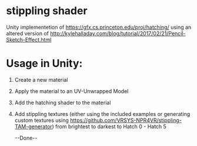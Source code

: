 # stippling shader
Unity implementetion of https://gfx.cs.princeton.edu/proj/hatching/ using an altered version of http://kylehalladay.com/blog/tutorial/2017/02/21/Pencil-Sketch-Effect.html
# Usage in Unity:
1. Create a new material
2. Apply the material to an UV-Unwrapped Model
3. Add the hatching shader to the material
4. Add stippling textures (either using the included examples or generating custom textures using https://github.com/VRSYS-NPR4VR/stippling-TAM-generator) from brightest to darkest to Hatch 0 - Hatch 5

    --Done--
